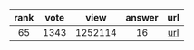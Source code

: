 
| rank | vote | view | answer | url |
|:-:|:-:|:-:|:-:|:-:|
|65|1343|1252114|16| [url](http://stackoverflow.com/questions/606191/convert-bytes-to-a-string) |
